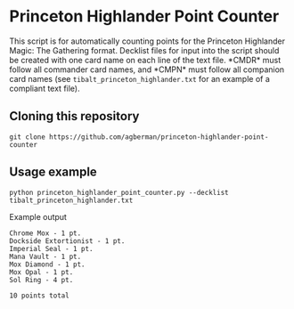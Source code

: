 Princeton Highlander Point Counter
=====
This script is for automatically counting points for the Princeton Highlander Magic: The Gathering format. Decklist files for input into the script should be created with one card name on each line of the text file. \*CMDR\* must follow all commander card names, and \*CMPN\* must follow all companion card names (see `tibalt_princeton_highlander.txt` for an example of a compliant text file).

Cloning this repository
---
```
git clone https://github.com/agberman/princeton-highlander-point-counter
```


Usage example
----
```
python princeton_highlander_point_counter.py --decklist tibalt_princeton_highlander.txt
```

Example output
```
Chrome Mox - 1 pt.
Dockside Extortionist - 1 pt.
Imperial Seal - 1 pt.
Mana Vault - 1 pt.
Mox Diamond - 1 pt.
Mox Opal - 1 pt.
Sol Ring - 4 pt.

10 points total
```
